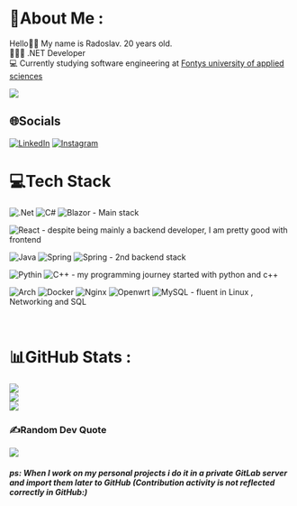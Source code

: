 # 💫About Me :
Hello👋🏼 
My name is Radoslav. 20 years old. <br>
👩🏻‍💻 .NET Developer <br>
💻 Currently  studying software engineering at  [Fontys university of applied sciences](https://fontys.edu/) 

![](https://komarev.com/ghpvc/?username=raga70)

## 🌐Socials

[![LinkedIn](https://img.shields.io/badge/LinkedIn-0077B5?style=for-the-badge&logo=linkedin&logoColor=white)](https://www.linkedin.com/in/radoslav-radev-628010255/) [![Instagram](https://img.shields.io/badge/Instagram-%23E4405F.svg?style=for-the-badge&logo=Instagram&logoColor=white)](https://www.instagram.com/raga70_photography/)


# 💻Tech Stack
![.Net](https://img.shields.io/badge/.NET-5C2D91?style=for-the-badge&logo=.net&logoColor=white) ![C#](https://img.shields.io/badge/C%23-239120?style=for-the-badge&logo=c-sharp&logoColor=white) ![Blazor](https://img.shields.io/badge/blazor-%235C2D91.svg?style=for-the-badge&logo=blazor&logoColor=white) - Main stack

![React](https://img.shields.io/badge/react-%2320232a.svg?style=for-the-badge&logo=react&logoColor=%2361DAFB) - despite  being mainly a backend developer, I  am pretty good with frontend

![Java](https://img.shields.io/badge/Java-007396?style=for-the-badge&logo=Java&logoColor=white) ![Spring](https://img.shields.io/badge/spring-%236DB33F.svg?style=for-the-badge&logo=spring&logoColor=white) ![Spring](https://img.shields.io/badge/JPA_Hibernate-59666C?style=for-the-badge&logo=Hibernate&logoColor=white) - 2nd backend stack 


![Pythin](https://img.shields.io/badge/Python-3766AB?style=flat-square&logo=Python&logoColor=white) ![C++](https://img.shields.io/badge/c++-%2300599C.svg?style=flat-square&logo=c%2B%2B&&logoColor=white) - my programming journey started with  python and c++


![Arch](https://img.shields.io/badge/Arch%20Linux-1793D1?logo=arch-linux&logoColor=fff&style=flat-square) ![Docker](https://img.shields.io/badge/docker-%230db7ed.svg?style=flat-square&logo=docker&logoColor=white) 	![Nginx](https://img.shields.io/badge/nginx-%23009639.svg?style=flat-square&logo=nginx&logoColor=white) ![Openwrt](https://img.shields.io/badge/OpenWRT-00B5E2?style=flat-square&logo=OpenWrt&logoColor=white) ![MySQL](https://img.shields.io/badge/mysql-%2300f.svg?style=flat-square&logo=mysql&logoColor=white) - fluent in Linux , Networking and SQL

<br>

# 📊GitHub Stats :
![](https://github-readme-stats.vercel.app/api?username=raga70&theme=prussian&hide_border=true&include_all_commits=false&count_private=false)<br/>
![](https://github-readme-streak-stats.herokuapp.com/?user=raga70&theme=prussian&hide_border=true)<br/>
![](https://github-readme-stats.vercel.app/api/top-langs/?username=raga70&theme=prussian&hide_border=true&include_all_commits=false&count_private=false&layout=compact)

### ✍️Random Dev Quote
![](https://quotes-github-readme.vercel.app/api?type=horizontal&theme=tokyonight)

<h5>
ps: When I work on my personal projects i do it in a private GitLab server and import them later to GitHub (Contribution activity is not reflected correctly in GitHub:)
<h5>